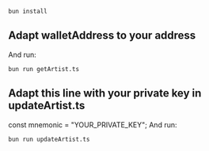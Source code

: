 
```
bun install
```

## Adapt walletAddress to your address
And run:
```
bun run getArtist.ts
```

## Adapt this line with your private key in updateArtist.ts
const mnemonic = "YOUR_PRIVATE_KEY";
And run:

```
bun run updateArtist.ts
```

